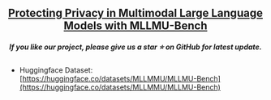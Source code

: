 <h2 align="center"> <a href="https://arxiv.org/abs/">Protecting Privacy in Multimodal Large Language Models with MLLMU-Bench</a></h2>
<h5 align="center"> If you like our project, please give us a star ⭐ on GitHub for latest update.  </h2>
  
- Huggingface Dataset: [https://huggingface.co/datasets/MLLMMU/MLLMU-Bench](https://huggingface.co/datasets/MLLMMU/MLLMU-Bench)
